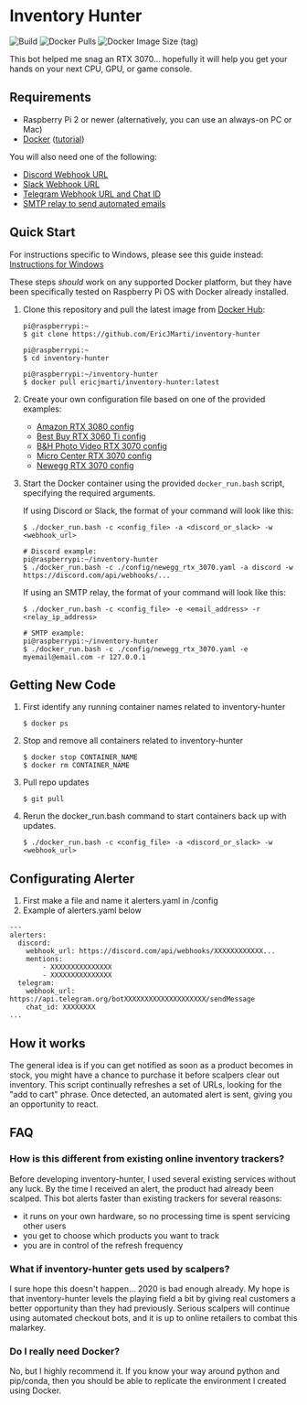 # Inventory Hunter

![Build](https://github.com/EricJMarti/inventory-hunter/workflows/Build/badge.svg) ![Docker Pulls](https://img.shields.io/docker/pulls/ericjmarti/inventory-hunter) ![Docker Image Size (tag)](https://img.shields.io/docker/image-size/ericjmarti/inventory-hunter/latest)

This bot helped me snag an RTX 3070... hopefully it will help you get your hands on your next CPU, GPU, or game console.

## Requirements

- Raspberry Pi 2 or newer (alternatively, you can use an always-on PC or Mac)
- [Docker](https://www.docker.com/) ([tutorial](https://phoenixnap.com/kb/docker-on-raspberry-pi))

You will also need one of the following:
- [Discord Webhook URL](https://support.discord.com/hc/en-us/articles/228383668-Intro-to-Webhooks)
- [Slack Webhook URL](https://api.slack.com/messaging/webhooks)
- [Telegram Webhook URL and Chat ID](https://core.telegram.org/bots/api)
- [SMTP relay to send automated emails](https://medium.com/swlh/setting-up-gmail-and-other-email-on-a-raspberry-pi-6f7e3ad3d0e)

## Quick Start

For instructions specific to Windows, please see this guide instead: [Instructions for Windows](https://github.com/EricJMarti/inventory-hunter/wiki/Instructions-for-Windows)

These steps *should* work on any supported Docker platform, but they have been specifically tested on Raspberry Pi OS with Docker already installed.

1. Clone this repository and pull the latest image from [Docker Hub](https://hub.docker.com/r/ericjmarti/inventory-hunter):
    ```
    pi@raspberrypi:~
    $ git clone https://github.com/EricJMarti/inventory-hunter

    pi@raspberrypi:~
    $ cd inventory-hunter

    pi@raspberrypi:~/inventory-hunter
    $ docker pull ericjmarti/inventory-hunter:latest
    ```

2. Create your own configuration file based on one of the provided examples:

    - [Amazon RTX 3080 config](config/amazon_rtx_3080.yaml)
    - [Best Buy RTX 3060 Ti config](config/bestbuy_rtx_3060_ti.yaml)
    - [B&H Photo Video RTX 3070 config](config/bhphoto_rtx_3070.yaml)
    - [Micro Center RTX 3070 config](config/microcenter_rtx_3070.yaml)
    - [Newegg RTX 3070 config](config/newegg_rtx_3070.yaml)

3. Start the Docker container using the provided `docker_run.bash` script, specifying the required arguments.

    If using Discord or Slack, the format of your command will look like this:

    ```
    $ ./docker_run.bash -c <config_file> -a <discord_or_slack> -w <webhook_url>

    # Discord example:
    pi@raspberrypi:~/inventory-hunter
    $ ./docker_run.bash -c ./config/newegg_rtx_3070.yaml -a discord -w https://discord.com/api/webhooks/...
    ```

    If using an SMTP relay, the format of your command will look like this:

    ```
    $ ./docker_run.bash -c <config_file> -e <email_address> -r <relay_ip_address>

    # SMTP example:
    pi@raspberrypi:~/inventory-hunter
    $ ./docker_run.bash -c ./config/newegg_rtx_3070.yaml -e myemail@email.com -r 127.0.0.1
    ```

## Getting New Code

1. First identify any running container names related to inventory-hunter
    ```
    $ docker ps
    ```
2. Stop and remove all containers related to inventory-hunter
    ```
    $ docker stop CONTAINER_NAME
    $ docker rm CONTAINER_NAME
    ```
3. Pull repo updates
    ```
    $ git pull
    ```
4. Rerun the docker_run.bash command to start containers back up with updates.
    ```
    $ ./docker_run.bash -c <config_file> -a <discord_or_slack> -w <webhook_url>
    ```

## Configurating Alerter 

1. First make a file and name it alerters.yaml in /config
2. Example of alerters.yaml below
```
---
alerters:
  discord:
    webhook_url: https://discord.com/api/webhooks/XXXXXXXXXXXX...
    mentions:
        - XXXXXXXXXXXXXXX
        - XXXXXXXXXXXXXXX
  telegram:
    webhook_url: https://api.telegram.org/botXXXXXXXXXXXXXXXXXXXX/sendMessage
    chat_id: XXXXXXXX
...
```

## How it works

The general idea is if you can get notified as soon as a product becomes in stock, you might have a chance to purchase it before scalpers clear out inventory. This script continually refreshes a set of URLs, looking for the "add to cart" phrase. Once detected, an automated alert is sent, giving you an opportunity to react.

## FAQ

### How is this different from existing online inventory trackers?

Before developing inventory-hunter, I used several existing services without any luck. By the time I received an alert, the product had already been scalped. This bot alerts faster than existing trackers for several reasons:

- it runs on your own hardware, so no processing time is spent servicing other users
- you get to choose which products you want to track
- you are in control of the refresh frequency

### What if inventory-hunter gets used by scalpers?

I sure hope this doesn't happen... 2020 is bad enough already. My hope is that inventory-hunter levels the playing field a bit by giving real customers a better opportunity than they had previously. Serious scalpers will continue using automated checkout bots, and it is up to online retailers to combat this malarkey.

### Do I really need Docker?

No, but I highly recommend it. If you know your way around python and pip/conda, then you should be able to replicate the environment I created using Docker.
